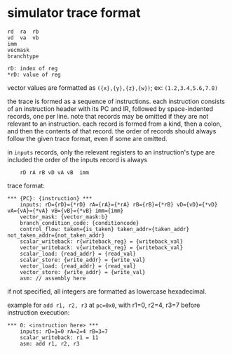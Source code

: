 # simulator trace format
```
rd  ra  rb
vd  va  vb
imm
vecmask
branchtype

rD: index of reg
*rD: value of reg
```

vector values are formatted as `({x},{y},{z},{w})`; ex: `(1.2,3.4,5.6,7.8)`

the trace is formed as a sequence of instructions. each instruction consists of an instruction header
with its PC and IR, followed by space-indented records, one per line. note that records may be omitted
if they are not relevant to an instruction.
each record is formed from a kind, then a colon, and then the contents of that record.
the order of records should always follow the given trace format, even if some are omitted.

in `inputs` records, only the relevant registers to an instruction's type are included
the order of the inputs record is always
```
    rD rA rB vD vA vB  imm
```

trace format:
```
*** {PC}: {instruction} ***
    inputs: rD={rD}={*rD} rA={rA}={*rA} rB={rB}={*rB} vD={vD}={*vD} vA={vA}={*vA} vB={vB}={*vB} imm={imm}
    vector_mask: {vector_mask:b}
    branch_condition_code: {conditioncode}
    control_flow: taken={is_taken} taken_addr={taken_addr} not_taken_addr={not_taken_addr}
    scalar_writeback: r{writeback_reg} = {writeback_val}
    vector_writeback: v{writeback_reg} = {writeback_val}
    scalar_load: {read_addr} = {read_val}
    scalar_store: {write_addr} = {write_val}
    vector_load: {read_addr} = {read_val}
    vector_store: {write_addr} = {write_val}
    asm: // assembly here
```

if not specified, all integers are formatted as lowercase hexadecimal.

example for `add r1, r2, r3` at `pc=0x0`, with r1=0, r2=4, r3=7 before instruction execution:

```
*** 0: <instruction here> ***
    inputs: rD=1=0 rA=2=4 rB=3=7
    scalar_writeback: r1 = 11
    asm: add r1, r2, r3

```

